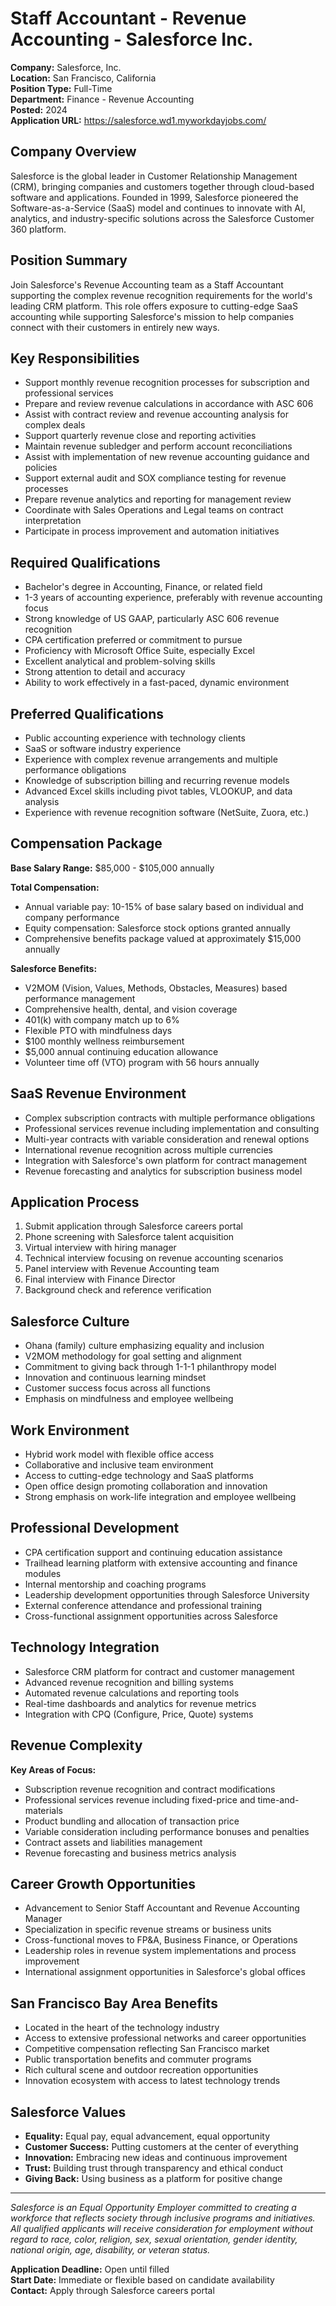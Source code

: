 # Staff Accountant - Revenue Accounting - Salesforce Inc.

**Company:** Salesforce, Inc.  
**Location:** San Francisco, California  
**Position Type:** Full-Time  
**Department:** Finance - Revenue Accounting  
**Posted:** 2024  
**Application URL:** https://salesforce.wd1.myworkdayjobs.com/

## Company Overview

Salesforce is the global leader in Customer Relationship Management (CRM), bringing companies and customers together through cloud-based software and applications. Founded in 1999, Salesforce pioneered the Software-as-a-Service (SaaS) model and continues to innovate with AI, analytics, and industry-specific solutions across the Salesforce Customer 360 platform.

## Position Summary

Join Salesforce's Revenue Accounting team as a Staff Accountant supporting the complex revenue recognition requirements for the world's leading CRM platform. This role offers exposure to cutting-edge SaaS accounting while supporting Salesforce's mission to help companies connect with their customers in entirely new ways.

## Key Responsibilities

- Support monthly revenue recognition processes for subscription and professional services
- Prepare and review revenue calculations in accordance with ASC 606
- Assist with contract review and revenue accounting analysis for complex deals
- Support quarterly revenue close and reporting activities
- Maintain revenue subledger and perform account reconciliations
- Assist with implementation of new revenue accounting guidance and policies
- Support external audit and SOX compliance testing for revenue processes
- Prepare revenue analytics and reporting for management review
- Coordinate with Sales Operations and Legal teams on contract interpretation
- Participate in process improvement and automation initiatives

## Required Qualifications

- Bachelor's degree in Accounting, Finance, or related field
- 1-3 years of accounting experience, preferably with revenue accounting focus
- Strong knowledge of US GAAP, particularly ASC 606 revenue recognition
- CPA certification preferred or commitment to pursue
- Proficiency with Microsoft Office Suite, especially Excel
- Excellent analytical and problem-solving skills
- Strong attention to detail and accuracy
- Ability to work effectively in a fast-paced, dynamic environment

## Preferred Qualifications

- Public accounting experience with technology clients
- SaaS or software industry experience
- Experience with complex revenue arrangements and multiple performance obligations
- Knowledge of subscription billing and recurring revenue models
- Advanced Excel skills including pivot tables, VLOOKUP, and data analysis
- Experience with revenue recognition software (NetSuite, Zuora, etc.)

## Compensation Package

**Base Salary Range:** $85,000 - $105,000 annually

**Total Compensation:**
- Annual variable pay: 10-15% of base salary based on individual and company performance
- Equity compensation: Salesforce stock options granted annually
- Comprehensive benefits package valued at approximately $15,000 annually

**Salesforce Benefits:**
- V2MOM (Vision, Values, Methods, Obstacles, Measures) based performance management
- Comprehensive health, dental, and vision coverage
- 401(k) with company match up to 6%
- Flexible PTO with mindfulness days
- $100 monthly wellness reimbursement
- $5,000 annual continuing education allowance
- Volunteer time off (VTO) program with 56 hours annually

## SaaS Revenue Environment

- Complex subscription contracts with multiple performance obligations
- Professional services revenue including implementation and consulting
- Multi-year contracts with variable consideration and renewal options
- International revenue recognition across multiple currencies
- Integration with Salesforce's own platform for contract management
- Revenue forecasting and analytics for subscription business model

## Application Process

1. Submit application through Salesforce careers portal
2. Phone screening with Salesforce talent acquisition
3. Virtual interview with hiring manager
4. Technical interview focusing on revenue accounting scenarios
5. Panel interview with Revenue Accounting team
6. Final interview with Finance Director
7. Background check and reference verification

## Salesforce Culture

- Ohana (family) culture emphasizing equality and inclusion
- V2MOM methodology for goal setting and alignment
- Commitment to giving back through 1-1-1 philanthropy model
- Innovation and continuous learning mindset
- Customer success focus across all functions
- Emphasis on mindfulness and employee wellbeing

## Work Environment

- Hybrid work model with flexible office access
- Collaborative and inclusive team environment
- Access to cutting-edge technology and SaaS platforms
- Open office design promoting collaboration and innovation
- Strong emphasis on work-life integration and employee wellbeing

## Professional Development

- CPA certification support and continuing education assistance
- Trailhead learning platform with extensive accounting and finance modules
- Internal mentorship and coaching programs
- Leadership development opportunities through Salesforce University
- External conference attendance and professional training
- Cross-functional assignment opportunities across Salesforce

## Technology Integration

- Salesforce CRM platform for contract and customer management
- Advanced revenue recognition and billing systems
- Automated revenue calculations and reporting tools
- Real-time dashboards and analytics for revenue metrics
- Integration with CPQ (Configure, Price, Quote) systems

## Revenue Complexity

**Key Areas of Focus:**
- Subscription revenue recognition and contract modifications
- Professional services revenue including fixed-price and time-and-materials
- Product bundling and allocation of transaction price
- Variable consideration including performance bonuses and penalties
- Contract assets and liabilities management
- Revenue forecasting and business metrics analysis

## Career Growth Opportunities

- Advancement to Senior Staff Accountant and Revenue Accounting Manager
- Specialization in specific revenue streams or business units
- Cross-functional moves to FP&A, Business Finance, or Operations
- Leadership roles in revenue system implementations and process improvement
- International assignment opportunities in Salesforce's global offices

## San Francisco Bay Area Benefits

- Located in the heart of the technology industry
- Access to extensive professional networks and career opportunities
- Competitive compensation reflecting San Francisco market
- Public transportation benefits and commuter programs
- Rich cultural scene and outdoor recreation opportunities
- Innovation ecosystem with access to latest technology trends

## Salesforce Values

- **Equality:** Equal pay, equal advancement, equal opportunity
- **Customer Success:** Putting customers at the center of everything
- **Innovation:** Embracing new ideas and continuous improvement
- **Trust:** Building trust through transparency and ethical conduct
- **Giving Back:** Using business as a platform for positive change

---

*Salesforce is an Equal Opportunity Employer committed to creating a workforce that reflects society through inclusive programs and initiatives. All qualified applicants will receive consideration for employment without regard to race, color, religion, sex, sexual orientation, gender identity, national origin, age, disability, or veteran status.*

**Application Deadline:** Open until filled  
**Start Date:** Immediate or flexible based on candidate availability  
**Contact:** Apply through Salesforce careers portal